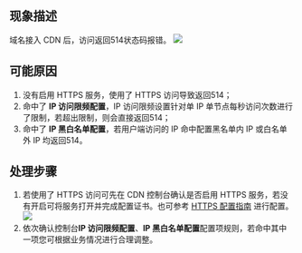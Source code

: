 ## 现象描述

域名接入 CDN 后，访问返回514状态码报错。
![](https://main.qcloudimg.com/raw/799c9f97b32783316c4c46fd544ebff5.png)
## 可能原因

1. 没有启用 HTTPS 服务，使用了 HTTPS 访问导致返回514；
2. 命中了 **IP 访问限频配置**，IP 访问限频设置针对单 IP 单节点每秒访问次数进行了限制，若超出限制，则会直接返回514；
3. 命中了 **IP 黑白名单配置**，若用户端访问的 IP 命中配置黑名单内 IP 或白名单外 IP 均返回514。

## 处理步骤

1. 若使用了 HTTPS 访问可先在 CDN 控制台确认是否启用 HTTPS 服务，若没有开启可将服务打开并完成配置证书。也可参考 [HTTPS 配置指南](https://intl.cloud.tencent.com/document/product/228/35213) 进行配置。
![](https://qcloudimg.tencent-cloud.cn/raw/ebcc105b8c7b8b81671f0368ae66fe41.png)
2. 依次确认控制台**IP 访问限频配置**、**IP 黑白名单配置**配置项规则，若命中其中一项您可根据业务情况进行合理调整。
